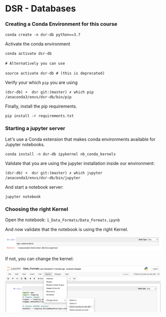 # DSR - Databases

### Creating a Conda Environment for this course

```
conda create -n dsr-db python==3.7
```

Activate the conda environment

```
conda activate dsr-db

# Alternatively you can use 

source activate dsr-db # (this is deprecated)
```


Verify your which `pip` you are using

```
(dsr-db) ➜  dsr git:(master) ✗ which pip
/anaconda3/envs/dsr-db/bin/pip
```

Finally, install the pip requirements. 

```
pip install -r requirements.txt
```

### Starting a jupyter server

Let's use a Conda extension that makes conda environments available for Jupyter notebooks. 

```
conda install -n dsr-db ipykernel nb_conda_kernels
```


Validate that you are using the jupyter installation inside our environment:

```
(dsr-db) ➜  dsr git:(master) ✗ which jupyter
/anaconda3/envs/dsr-db/bin/jupyter
```

And start a notebook server:

```
jupyter notebook
```


### Choosing the right Kernel

Open the notebook: `1_Data_Formats/Data_Formats.ipynb`

And now validate that the notebook is using the right Kernel.  

![Check executable kernel](images/check_executable_kernel.png)

If not, you can change the kernel:

![Change Kernel](images/change_jupyter_kernel.png)

